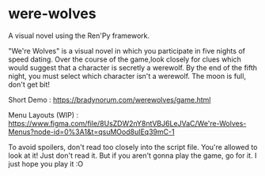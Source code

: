 # were-wolves

A visual novel using the Ren'Py framework.

"We're Wolves" is a visual novel in which you participate in five nights of speed dating.
Over the course of the game,look closely for clues which would suggest that a character is secretly a werewolf.
By the end of the fifth night, you must select which character isn't a werewolf. The moon is full, don't get bit!

Short Demo : https://bradynorum.com/werewolves/game.html

Menu Layouts (WIP) : https://www.figma.com/file/8UsZDW2nY8ntVBJ6LeJVaC/We're-Wolves-Menus?node-id=0%3A1&t=qsuMOod8uIEq39mC-1

To avoid spoilers, don't read too closely into the script file.
You're allowed to look at it! Just don't read it.
But if you aren't gonna play the game, go for it. I just hope you play it :O
